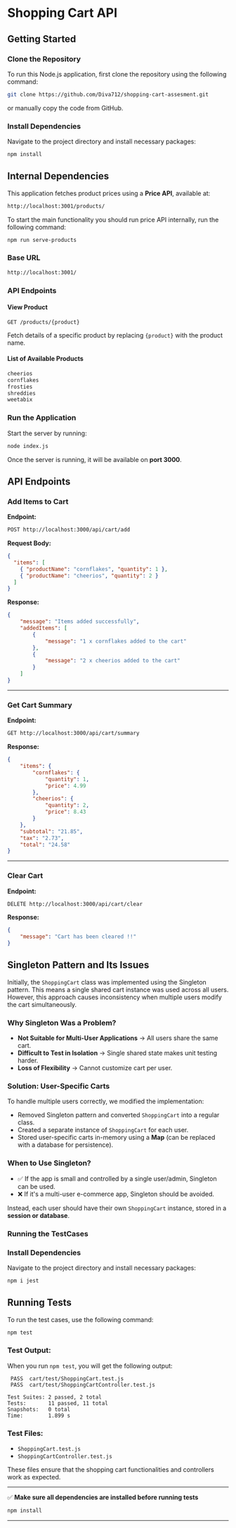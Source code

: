 # Shopping Cart API

## Getting Started

### Clone the Repository
To run this Node.js application, first clone the repository using the following command:

```sh
git clone https://github.com/Diva712/shopping-cart-assesment.git
```

or manually copy the code from GitHub.

### Install Dependencies
Navigate to the project directory and install necessary packages:

```sh
npm install
```

## Internal Dependencies

This application fetches product prices using a **Price API**, available at:

```sh
http://localhost:3001/products/
```

To start the main functionality you should run price API internally, run the following command:
```sh
npm run serve-products
```

### Base URL
```txt
http://localhost:3001/
```

### API Endpoints

#### View Product
```http
GET /products/{product}
```
Fetch details of a specific product by replacing `{product}` with the product name.

#### List of Available Products
```txt
cheerios
cornflakes
frosties
shreddies
weetabix
```

### Run the Application
Start the server by running:

```sh
node index.js
```

Once the server is running, it will be available on **port 3000**.

## API Endpoints

### Add Items to Cart
**Endpoint:**
```sh
POST http://localhost:3000/api/cart/add
```

**Request Body:**
```json
{
  "items": [
    { "productName": "cornflakes", "quantity": 1 },
    { "productName": "cheerios", "quantity": 2 }
  ]
}
```

**Response:**
```json
{
    "message": "Items added successfully",
    "addedItems": [
        {
            "message": "1 x cornflakes added to the cart"
        },
        {
            "message": "2 x cheerios added to the cart"
        }
    ]
}
```

---

### Get Cart Summary
**Endpoint:**
```sh
GET http://localhost:3000/api/cart/summary
```

**Response:**
```json
{
    "items": {
        "cornflakes": {
            "quantity": 1,
            "price": 4.99
        },
        "cheerios": {
            "quantity": 2,
            "price": 8.43
        }
    },
    "subtotal": "21.85",
    "tax": "2.73",
    "total": "24.58"
}
```

---

### Clear Cart
**Endpoint:**
```sh
DELETE http://localhost:3000/api/cart/clear
```

**Response:**
```json
{
    "message": "Cart has been cleared !!"
}
```

## Singleton Pattern and Its Issues

Initially, the `ShoppingCart` class was implemented using the Singleton pattern. This means a single shared cart instance was used across all users. However, this approach causes inconsistency when multiple users modify the cart simultaneously.

### **Why Singleton Was a Problem?**
- **Not Suitable for Multi-User Applications** → All users share the same cart.
- **Difficult to Test in Isolation** → Single shared state makes unit testing harder.
- **Loss of Flexibility** → Cannot customize cart per user.

### **Solution: User-Specific Carts**
To handle multiple users correctly, we modified the implementation:
- Removed Singleton pattern and converted `ShoppingCart` into a regular class.
- Created a separate instance of `ShoppingCart` for each user.
- Stored user-specific carts in-memory using a **Map** (can be replaced with a database for persistence).

### **When to Use Singleton?**
- ✅ If the app is small and controlled by a single user/admin, Singleton can be used.
- ❌ If it's a multi-user e-commerce app, Singleton should be avoided.

Instead, each user should have their own `ShoppingCart` instance, stored in a **session or database**.

### Running the TestCases


### Install Dependencies
Navigate to the project directory and install necessary packages:

```sh
npm i jest
```

## Running Tests

To run the test cases, use the following command:

```sh
npm test
```

### Test Output:

When you run `npm test`, you will get the following output:

```
 PASS  cart/test/ShoppingCart.test.js
 PASS  cart/test/ShoppingCartController.test.js
                                                                                  
Test Suites: 2 passed, 2 total                                                    
Tests:       11 passed, 11 total
Snapshots:   0 total
Time:        1.899 s
```

### Test Files:

- `ShoppingCart.test.js`
- `ShoppingCartController.test.js`

These files ensure that the shopping cart functionalities and controllers work as expected.

---
✅ **Make sure all dependencies are installed before running tests**  
```sh
npm install
```
---


